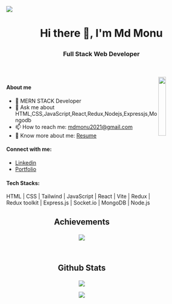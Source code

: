 ![](https://komarev.com/ghpvc/?username=mmonu01&color=orange)
<br/>
# <p align="center"> Hi there 👋, I'm Md Monu</p>
### <p align="center"> Full Stack Web Developer </p>


<br/>
<br/>


<img width="20%" align="right" src="https://user-images.githubusercontent.com/112859151/219491650-a243bdce-156c-4360-823b-207f7efb6af2.png"/>






 #### About me

- 🌱 MERN STACK Developer
- 💬 Ask me about HTML,CSS,JavaScript,React,Redux,Nodejs,Expressjs,Mongodb
- 📫 How to reach me: mdmonu2021@gmail.com
- :page_facing_up: Know more about me: <a href="https://drive.google.com/file/d/11wLwI3P-ywaIvOsCGf0TOaRKZeStk-gU/view?usp=share_link">Resume</a>


#### Connect with me:
- <a href="https://www.linkedin.com/in/mmonu01/">Linkedin</a>
- <a href="https://mmonu01.github.io/">Portfolio</a>


#### Tech Stacks:

HTML | CSS | Tailwind | JavaScript | React | Vite | Redux | Redux toolkit | Express.js | Socket.io | MongoDB | Node.js

## <p align="center">Achievements</p>

<p align="center">
<img align="center" src="https://github-profile-trophy.vercel.app/?username=mmonu01"/>
</p>

<br/>

## <p align="center">Github Stats</p>

<p align="center">
  <img src="https://github-readme-stats.vercel.app/api?username=mmonu01&show_icons=true&theme=transparent"/>
 </p>
 <p align="center">
 <img src="https://github-readme-streak-stats.herokuapp.com/?user=mmonu01&background=transparent&theme=tokyonight"/>
 </p>





<!--
**MMonu01/MMonu01** is a ✨ _special_ ✨ repository because its `README.md` (this file) appears on your GitHub profile.



Here are some ideas to get you started:
- 🔭 I’m currently working on ...

- 👯 I’m looking to collaborate on ...
- 🤔 I’m looking for help with ...

- 😄 Pronouns: ...
- ⚡ Fun fact: ...
-->
